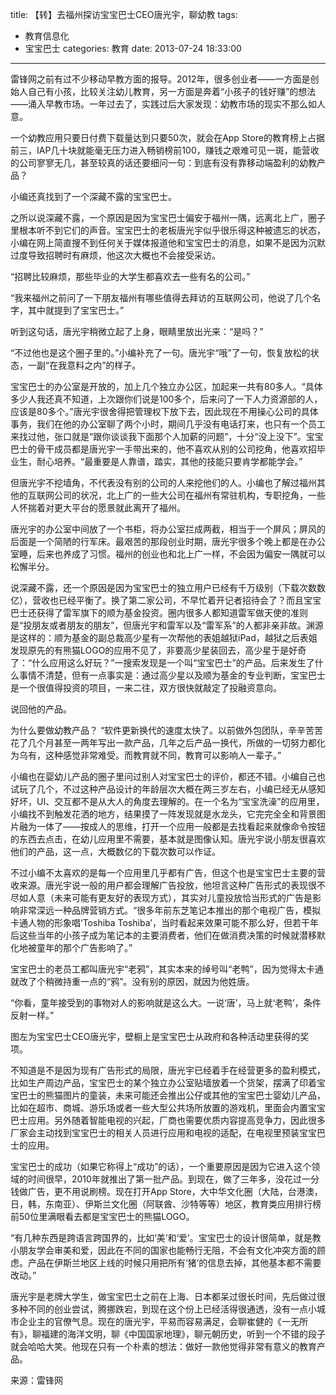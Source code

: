 title: 【转】去福州探访宝宝巴士CEO唐光宇，聊幼教
tags: 
- 教育信息化
- 宝宝巴士
categories: 教育
date: 2013-07-24 18:33:00
---

雷锋网之前有过不少移动早教方面的报导。2012年，很多创业者——一方面是创始人自己有小孩，比较关注幼儿教育，另一方面是奔着“小孩子的钱好赚”的想法——涌入早教市场。一年过去了，实践过后大家发现：幼教市场的现实不那么如人意。

一个幼教应用只要日付费下载量达到只要50次，就会在App Store的教育榜上占据前三，IAP几十块就能毫无压力进入畅销榜前100，赚钱之艰难可见一斑，能营收的公司寥寥无几，甚至较真的话还要细问一句：到底有没有靠移动端盈利的幼教产品？

小编还真找到了一个深藏不露的宝宝巴士。

之所以说深藏不露，一个原因是因为宝宝巴士偏安于福州一隅，远离北上广，圈子里根本听不到它们的声音。宝宝巴士的老板唐光宇似乎很乐得这种被遗忘的状态，小编在网上简直搜不到任何关于媒体报道他和宝宝巴士的消息，如果不是因为沉默过度导致招聘时有麻烦，他这次大概也不会接受采访。

“招聘比较麻烦，那些毕业的大学生都喜欢去一些有名的公司。”

“我来福州之前问了一下朋友福州有哪些值得去拜访的互联网公司，他说了几个名字，其中就提到了宝宝巴士。”

听到这句话，唐光宇稍微立起了上身，眼睛里放出光来：“是吗？”

“不过他也是这个圈子里的。”小编补充了一句。唐光宇“哦”了一句，恢复放松的状态，一副“在我意料之内”的样子。

宝宝巴士的办公室是开放的，加上几个独立办公区，加起来一共有80多人。“具体多少人我还真不知道，上次跟你们说是100多个，后来问了一下人力资源部的人，应该是80多个。”唐光宇很舍得把管理权下放下去，因此现在不用操心公司的具体事务，我们在他的办公室聊了两个小时，期间几乎没有电话打来，也只有一个员工来找过他，张口就是“跟你谈谈我下面那个人加薪的问题”，十分“没上没下”。宝宝巴士的骨干成员都是唐光宇一手带出来的，他不喜欢从别的公司挖角，他喜欢招毕业生，耐心培养。“最重要是人靠谱，踏实，其他的技能只要肯学都能学会。”

但唐光宇不挖墙角，不代表没有别的公司的人来挖他们的人。小编也了解过福州其他的互联网公司的状况，北上广的一些大公司在福州有常驻机构，专职挖角，一些人怀揣着对更大平台的愿景就此离开了福州。

唐光宇的办公室中间放了一个书柜，将办公室拦成两截，相当于一个屏风；屏风的后面是一个简陋的行军床。最艰苦的那段创业时期，唐光宇很多个晚上都是在办公室睡，后来也养成了习惯。福州的创业也和北上广一样，不会因为偏安一隅就可以松懈半分。

说深藏不露，还一个原因是因为宝宝巴士的独立用户已经有千万级别（下载次数数亿），营收也已经平衡了。换了第二家公司，不早忙着开记者招待会了？而且宝宝巴士还获得了雷军旗下的顺为基金投资。圈内很多人都知道雷军做天使的准则是“投朋友或者朋友的朋友”，但唐光宇和雷军以及“雷军系”的人都非亲非故。渊源是这样的：顺为基金的副总裁高少星有一次帮他的表姐越狱iPad，越狱之后表姐发现原先的有熊猫LOGO的应用不见了，非要高少星装回去，高少星于是好奇了：“什么应用这么好玩？”一搜索发现是一个叫“宝宝巴士”的产品。后来发生了什么事情不清楚，但有一点事实是：通过高少星以及顺为基金的专业判断，宝宝巴士是一个很值得投资的项目，一来二往，双方很快就敲定了投融资意向。

说回他的产品。

为什么要做幼教产品？ “软件更新换代的速度太快了。以前做外包团队，辛辛苦苦花了几个月甚至一两年写出一款产品，几年之后产品一换代，所做的一切努力都化为乌有，这种感觉非常难受。而教育就不同，教育可以影响人一辈子。”

小编也在婴幼儿产品的圈子里问过别人对宝宝巴士的评价，都还不错。小编自己也试玩了几个，不过这种产品设计的年龄层次大概在两三岁左右，小编已经无从感知好坏，UI、交互都不是从大人的角度去理解的。在一个名为“宝宝洗澡”的应用里，小编找不到触发花洒的地方，结果摸了一阵发现就是水龙头，它完完全全和背景图片融为一体了——按成人的思维，打开一个应用一般都是去找看起来就像命令按钮的东西去点击，在幼儿应用里不需要，基本就是图像认知。唐光宇说小朋友很喜欢他们的产品，这一点，大概数亿的下载次数可以作证。

不过小编不太喜欢的是每一个应用里几乎都有广告，但这个也是宝宝巴士主要的营收来源。唐光宇说一般的用户都会理解广告投放，他坦言这种广告形式的表现很不尽如人意（未来可能有更友好的表现方式），其实对儿童投放恰当形式的广告是影响非常深远一种品牌营销方式。“很多年前东芝笔记本推出的那个电视广告，模拟卡通人物的形象唱‘Toshiba Toshiba’，当时看起来效果可能不那么好，但若干年后这些当年的小孩子成为笔记本的主要消费者，他们在做消费决策的时候就潜移默化地被童年的那个广告影响了。”

宝宝巴士的老员工都叫唐光宇“老鸦”，其实本来的绰号叫“老鸭”，因为觉得太卡通就改了个稍微持重一点的“鸦”。没有别的原因，就因为他姓唐。

“你看，童年接受到的事物对人的影响就是这么大。一说‘唐’，马上就‘老鸭’，条件反射一样。”

图左为宝宝巴士CEO唐光宇，壁橱上是宝宝巴士从政府和各种活动里获得的奖项。

不知道是不是因为现有广告形式的局限，唐光宇已经着手在经营更多的盈利模式，比如生产周边产品，宝宝巴士的某个独立办公室贴墙放着一个货架，摆满了印着宝宝巴士的熊猫图片的童装，未来可能还会推出公仔或其他的宝宝巴士婴幼儿产品，比如在超市、商城、游乐场或者一些大型公共场所放置的游戏机，里面会内置宝宝巴士应用。另外随着智能电视的兴起，厂商也需要优质内容提高竞争力，因此很多厂家会主动找到宝宝巴士的相关人员进行应用和电视的适配，在电视里预装宝宝巴士的应用。

宝宝巴士的成功（如果它称得上“成功”的话），一个重要原因是因为它进入这个领域的时间很早，2010年就推出了第一批产品。到现在，做了三年多，没花过一分钱做广告，更不用说刷榜。现在打开App Store，大中华文化圈（大陆，台港澳，日，韩，东南亚）、伊斯兰文化圈（阿联酋、沙特等等）地区，教育类应用排行榜前50位里满眼看去都是宝宝巴士的熊猫LOGO。

“有几种东西是跨语言跨国界的，比如‘美’和‘爱’。宝宝巴士的设计很简单，就是教小朋友学会审美和爱，因此在不同的国家也能畅行无阻，不会有文化冲突方面的顾虑。产品在伊斯兰地区上线的时候只用把所有‘猪’的信息去掉，其他基本都不需要改动。”

唐光宇是老牌大学生，做宝宝巴士之前在上海、日本都呆过很长时间，先后做过很多种不同的创业尝试，腾挪跌宕，到现在这个份上已经活得很通透，没有一点小城市企业主的官僚气息。现在的唐光宇，平易而容易满足，会聊崔健的《一无所有》，聊福建的海洋文明，聊《中国国家地理》，聊元朝历史，听到一个不错的段子就会哈哈大笑。他现在只有一个朴素的想法：做好一款他觉得非常有意义的教育产品。

来源：雷锋网